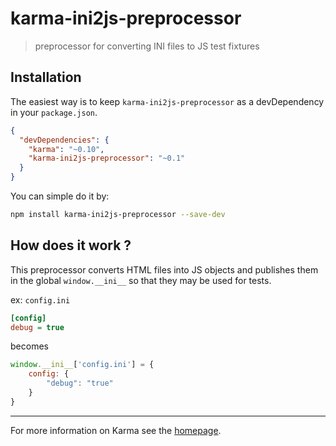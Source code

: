 # karma-ini2js-preprocessor

> preprocessor for converting INI files to JS test fixtures

## Installation

The easiest way is to keep `karma-ini2js-preprocessor` as a devDependency in
your `package.json`.

```json
{
  "devDependencies": {
    "karma": "~0.10",
    "karma-ini2js-preprocessor": "~0.1"
  }
}
```

You can simple do it by:
```bash
npm install karma-ini2js-preprocessor --save-dev
```

## How does it work ?

This preprocessor converts HTML files into JS objects and publishes them in the
global `window.__ini__` so that they may be used for tests.

ex: `config.ini`
```ini
[config]
debug = true
```

becomes

```javascript
window.__ini__['config.ini'] = {
    config: {
        "debug": "true"
    }
}
```


----

For more information on Karma see the [homepage].

[homepage]: http://karma-runner.github.com
